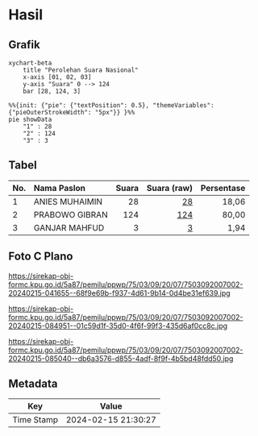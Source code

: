 # Hasil

## Grafik

```mermaid
xychart-beta
    title "Perolehan Suara Nasional"
    x-axis [01, 02, 03]
    y-axis "Suara" 0 --> 124
    bar [28, 124, 3]
```

```mermaid
%%{init: {"pie": {"textPosition": 0.5}, "themeVariables": {"pieOuterStrokeWidth": "5px"}} }%%
pie showData
    "1" : 28
    "2" : 124
    "3" : 3
```

## Tabel

| No. | Nama Paslon    | Suara | Suara (raw) | Persentase |
|:--- |:-------------- | -----:| -----------:| ----------:|
| 1   | ANIES MUHAIMIN | 28    | [28][p-1]   | 18,06      |
| 2   | PRABOWO GIBRAN | 124   | [124][p-2]  | 80,00      |
| 3   | GANJAR MAHFUD  | 3     | [3][p-3]    | 1,94       |


[p-1]: https://github.com/gigit-pemilu/pemilu-2024/blob/main/pilpres/hitung-suara/sub/75-gorontalo/sub/03-bone-bolango/sub/09-bone/sub/2007-tumbuh-mekar/sub/002-tps/sub/paslon-1.txt
[p-2]: https://github.com/gigit-pemilu/pemilu-2024/blob/main/pilpres/hitung-suara/sub/75-gorontalo/sub/03-bone-bolango/sub/09-bone/sub/2007-tumbuh-mekar/sub/002-tps/sub/paslon-2.txt
[p-3]: https://github.com/gigit-pemilu/pemilu-2024/blob/main/pilpres/hitung-suara/sub/75-gorontalo/sub/03-bone-bolango/sub/09-bone/sub/2007-tumbuh-mekar/sub/002-tps/sub/paslon-3.txt

## Foto C Plano

https://sirekap-obj-formc.kpu.go.id/5a87/pemilu/ppwp/75/03/09/20/07/7503092007002-20240215-041655--68f9e69b-f937-4d61-9b14-0d4be31ef639.jpg

https://sirekap-obj-formc.kpu.go.id/5a87/pemilu/ppwp/75/03/09/20/07/7503092007002-20240215-084951--01c59d1f-35d0-4f6f-99f3-435d6af0cc8c.jpg

https://sirekap-obj-formc.kpu.go.id/5a87/pemilu/ppwp/75/03/09/20/07/7503092007002-20240215-085040--db6a3576-d855-4adf-8f9f-4b5bd48fdd50.jpg


## Metadata

| Key        | Value               |
| ---------- | ------------------- |
| Time Stamp | 2024-02-15 21:30:27 |



